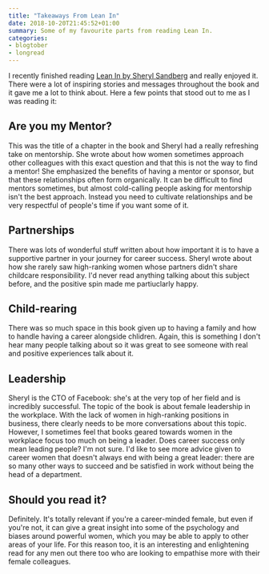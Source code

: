 ```yaml
---
title: "Takeaways From Lean In"
date: 2018-10-20T21:45:52+01:00
summary: Some of my favourite parts from reading Lean In.
categories:
- blogtober
- longread
---
```


I recently finished reading [Lean In by Sheryl Sandberg](https://www.amazon.co.uk/Lean-Women-Work-Will-Lead/dp/0753541645/) and really enjoyed it. There were a lot of inspiring stories and messages throughout the book and it gave me a lot to think about. Here a few points that stood out to me as I was reading it:

## Are you my Mentor?

This was the title of a chapter in the book and Sheryl had a really refreshing take on mentorship. She wrote about how women sometimes approach other colleagues with this exact question and that this is not the way to find a mentor! She emphasized the benefits of having a mentor or sponsor, but that these relationships often form organically. It can be difficult to find mentors sometimes, but almost cold-calling people asking for mentorship isn't the best approach. Instead you need to cultivate relationships and be very respectful of people's time if you want some of it.

## Partnerships

There was lots of wonderful stuff written about how important it is to have a supportive partner in your journey for career success. Sheryl wrote about how she rarely saw high-ranking women whose partners didn't share childcare responsibility. I'd never read anything talking about this subject before, and the positive spin made me partiuclarly happy.

## Child-rearing

There was so much space in this book given up to having a family and how to handle having a career alongside chlidren. Again, this is something I don't hear many people talking about so it was great to see someone with real and positive experiences talk about it.

## Leadership

Sheryl is the CTO of Facebook: she's at the very top of her field and is incredibly successful. The topic of the book is about female leadership in the workplace. With the lack of women in high-ranking positions in business, there clearly needs to be more conversations about this topic. However, I sometimes feel that books geared towards women in the workplace focus too much on being a leader. Does career success only mean leading people? I'm not sure. I'd like to see more advice given to career women that doesn't always end with being a great leader: there are so many other ways to succeed and be satisfied in work without being the head of a department.

## Should you read it?

Definitely. It's totally relevant if you're a career-minded female, but even if you're not, it can give a great insight into some of the psychology and biases around powerful women, which you may be able to apply to other areas of your life. For this reason too, it is an interesting and enlightening read for any men out there too who are looking to empathise more with their female colleagues.
